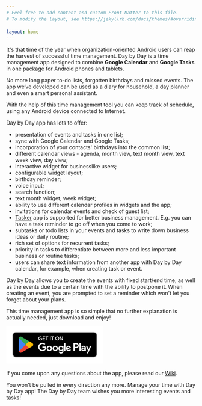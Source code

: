 ```yaml
---
# Feel free to add content and custom Front Matter to this file.
# To modify the layout, see https://jekyllrb.com/docs/themes/#overriding-theme-defaults

layout: home
---
```


It's that time of the year when organization-oriented Android users can reap the harvest of successful time management. Day by Day is a time management app designed to combine **Google Calendar** and **Google Tasks** in one package for Android phones and tablets.

No more long paper to-do lists, forgotten birthdays and missed events. The app we‘ve developed can be used as a diary for household, a day planner and even a smart personal assistant.

With the help of this time management tool you can keep track of schedule, using any Android device connected to Internet.

Day by Day app has lots to offer:

* presentation of events and tasks in one list;
* sync with Google Calendar and Google Tasks;
* incorporation of your contacts' birthdays into the common list;
* different calendar views - agenda, month view, text month view, text week view, day view;
* interactive widget for businesslike users;
* configurable widget layout;
* birthday reminder;
* voice input;
* search function;
* text month widget, week widget;
* ability to use different calendar profiles in widgets and the app;
* invitations for calendar events and check of guest list;
* <a href="https://play.google.com/store/apps/details?id=net.dinglisch.android.taskerm" target="_blank">Tasker</a> app is supported for better business management. E.g. you can have a task reminder to go off when you come to work;
* subtasks or todo lists in your events and tasks to write down business ideas or daily routine;
* rich set of options for recurrent tasks;
* priority in tasks to differentiate between more and less important business or routine tasks;
* users can share text information from another app with Day by Day calendar, for example, when creating task or event.

Day by Day allows you to create the events with fixed start/end time, as well as the events due to a certain time with the ability to postpone it. When creating an event, you are prompted to set a reminder which won't let you forget about your plans.

This time management app is so simple that no further explanation is actually needed, just download and enjoy!

<a href="https://play.google.com/store/apps/details?id=ru.infteh.organizer.trial" target="_blank">
  <img src="./assets/google-play-badge.png" alt="Google Play" height="100em">
</a>

If you come upon any questions about the app, please read our <a href="https://github.com/day-by-day-calendar/feedback/wiki" target="_blank">Wiki</a>.

You won't be pulled in every direction any more. Manage your time with Day by Day app! The Day by Day team wishes you more interesting events and tasks!